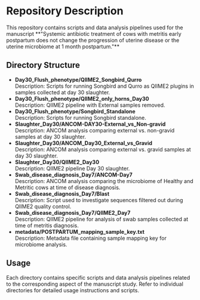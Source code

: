 
</head>
<body>

<h1>Repository Description</h1>

<p>This repository contains scripts and data analysis pipelines used for the manuscript **"Systemic antibiotic treatment of cows with metritis early postpartum does not change the progression of uterine disease or the uterine microbiome at 1 month postpartum."**</p>

<h2>Directory Structure</h2>

<ul>
    <li>
        <strong>Day30_Flush_phenotype/QIIME2_Songbird_Qurro</strong><br>
        Description: Scripts for running Songbird and Qurro as QIIME2 plugins in samples collected at day 30 slaughter.
    </li>
    <li>
        <strong>Day30_Flush_phenotype/QIIME2_only_horns_Day30</strong><br>
        Description: QIIME2 pipeline with External samples removed.
    </li>
    <li>
        <strong>Day30_Flush_phenotype/Songbird_Standalone</strong><br>
        Description: Scripts for running Songbird standalone.
    </li>
    <li>
        <strong>Slaughter_Day30/ANCOM-DAY30-External_vs_Non-gravid</strong><br>
        Description: ANCOM analysis comparing external vs. non-gravid samples at day 30 slaughter.
    </li>
    <li>
        <strong>Slaughter_Day30/ANCOM_Day30_External_vs_Gravid</strong><br>
        Description: ANCOM analysis comparing external vs. gravid samples at day 30 slaughter.
    </li>
    <li>
        <strong>Slaughter_Day30/QIIME2_Day30</strong><br>
        Description: QIIME2 pipeline Day 30 slaughter.
    </li>
    <li>
        <strong>Swab_disease_diagnosis_Day7/ANCOM-Day7</strong><br>
        Description: ANCOM analysis comparing the microbiome of Healthy and Metritic cows at time of disease diagnosis.
    </li>
    <li>
        <strong>Swab_disease_diagnosis_Day7/Blast</strong><br>
        Description: Script used to investigate sequences filtered out during QIIME2 quality control.
    </li>
    <li>
        <strong>Swab_disease_diagnosis_Day7/QIIME2_Day7</strong><br>
        Description: QIIME2 pipeline for analysis of swab samples collected at time of metritis diagnosis.
    </li>
    <li>
        <strong>metadata/POSTPARTUM_mapping_sample_key.txt</strong><br>
        Description: Metadata file containing sample mapping key for microbiome analysis.
    </li>
</ul>

<h2>Usage</h2>

<p>Each directory contains specific scripts and data analysis pipelines related to the corresponding aspect of the manuscript study. Refer to individual directories for detailed usage instructions and scripts.</p>

</body>
</html>

